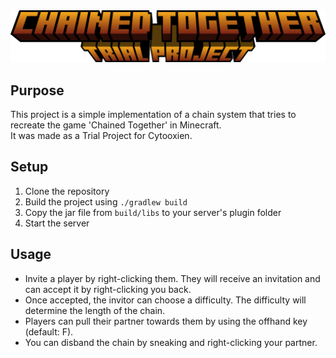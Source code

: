 <div align="center">
    <img src="https://github.com/ole1011/chained-together/blob/main/.github/chainedtogether.png">
</div>

## Purpose

This project is a simple implementation of a chain system that tries to recreate the game 'Chained Together' in
Minecraft. \
It was made as a Trial Project for Cytooxien.

## Setup

1. Clone the repository
2. Build the project using `./gradlew build`
3. Copy the jar file from `build/libs` to your server's plugin folder
4. Start the server

## Usage

- Invite a player by right-clicking them. They will receive an invitation and can accept it by right-clicking you back.
- Once accepted, the invitor can choose a difficulty. The difficulty will determine the length of the chain.
- Players can pull their partner towards them by using the offhand key (default: F).
- You can disband the chain by sneaking and right-clicking your partner.
